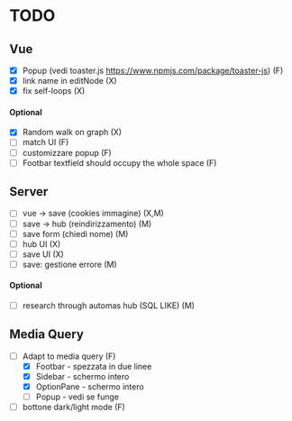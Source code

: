 # TODO
## Vue
- [x] Popup (vedi toaster.js https://www.npmjs.com/package/toaster-js) (F)
- [x] link name in editNode (X)
- [x] fix self-loops (X)
#### Optional
- [x] Random walk on graph (X)
- [ ] match UI (F)
- [ ] customizzare popup (F)
- [ ] Footbar textfield should occupy the whole space (F)

## Server
- [ ] vue -> save (cookies immagine) (X,M)
- [ ] save -> hub (reindirizzamento) (M)
- [ ] save form (chiedi nome) (M)
- [ ] hub UI (X)
- [ ] save UI (X)
- [ ] save: gestione errore (M)
#### Optional
- [ ] research through automas hub (SQL LIKE) (M)
## Media Query
- [ ] Adapt to media query (F)
    - [X] Footbar - spezzata in due linee
    - [X] Sidebar -  schermo intero
    - [X] OptionPane - schermo intero
    - [ ] Popup - vedi se funge
- [ ] bottone dark/light mode (F)
